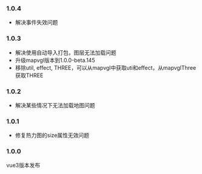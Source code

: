 ### 1.0.4
* 解决事件失效问题

### 1.0.3
* 解决使用自动导入打包，图层无法加载问题
* 升级mapvgl版本到1.0.0-beta.145
* 移除util, effect, THREE，可以从mapvgl中获取uti和effect，从mapvglThree获取THREE

### 1.0.2
* 解决某些情况下无法加载地图问题

### 1.0.1
* 修复热力图的size属性无效问题

### 1.0.0
vue3版本发布
